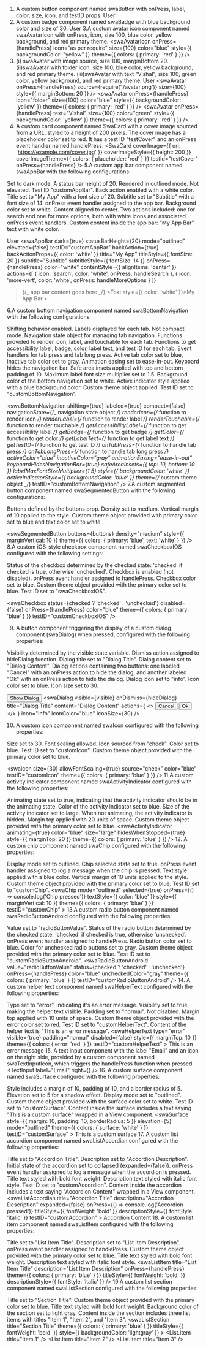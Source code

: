 <!-- swa-components documentation -->

1. A custom button component named swaButton with onPress, label, color, size, icon, and testID props.
   User
   <swaButton
           onPress={handlePress}
           label="Small Button"
           color="blue"
           size="small"
           icon={icon}
           testID="smallButton"
         />
2. A custom badge component named swaBadge with blue background color and size of 30.
   User
   <swaBadge
           backgroundColor="blue"
           size={30}
         />
   3.A custom avatar icon component named swaAvatarIcon with onPress, icon, size 100, blue color, yellow background, and red primary theme.
   <swaAvatarIcon
   onPress={handlePress}
   icon="as per require"
   size={100}
   color="blue"
   style={{ backgroundColor: "yellow" }}
   theme={{ colors: { primary: 'red' } }}
   />
3. (i) swaAvatar with image source, size 100, marginBottom 20.
   (ii)swaAvatar with folder icon, size 100, blue color, yellow background, and red primary theme.
   (iii)swaAvatar with text "Vishal", size 100, green color, yellow background, and red primary theme.
   User
   <swaAvatar
   onPress={handlePress}
   source={require('./avatar.png')}
   size={100}
   style={{ marginBottom: 20 }}
   />
   <swaAvatar
   onPress={handlePress}
   icon="folder"
   size={100}
   color="blue"
   style={{ backgroundColor: 'yellow' }}
   theme={{ colors: { primary: 'red' } }}
   />
   <swaAvatar
   onPress={handlePress}
   text="Vishal"
   size={100}
   color="green"
   style={{ backgroundColor: 'yellow' }}
   theme={{ colors: { primary: 'red' } }}
   />
4. A custom card component named SwaCard with a cover image sourced from a URL, styled to a height of 200 pixels. The cover image has a placeholder color set to red. It has a test ID "testCover" and an onPress event handler named handlePress.
   <SwaCard
   coverImage={{ uri: 'https://example.com/cover.jpg' }}
   coverImageStyle={{ height: 200 }}
   coverImageTheme={{ colors: { placeholder: 'red' } }}
   testId="testCover"
   onPress={handlePress}
   />
   5.A custom app bar component named swaAppBar with the following configurations:

Set to dark mode.
A status bar height of 20.
Rendered in outlined mode.
Not elevated.
Test ID "customAppBar".
Back action enabled with a white color.
Title set to "My App" with a font size of 20.
Subtitle set to "Subtitle" with a font size of 14.
onPress event handler assigned to the app bar.
Background color set to white.
Content aligned to center.
Two actions included: one for search and one for more options, both with white icons and associated onPress event handlers.
Custom content inside the app bar: "My App Bar" text with white color.

User
<swaAppBar
dark={true}
statusBarHeight={20}
mode="outlined"
elevated={false}
testID="customAppBar"
backAction={true}
backActionProps={{ color: 'white' }}
title="My App"
titleStyle={{ fontSize: 20 }}
subtitle="Subtitle"
subtitleStyle={{ fontSize: 14 }}
onPress={handlePress}
color="white"
contentStyle={{ alignItems: 'center' }}
actions={[
{ icon: 'search', color: 'white', onPress: handleSearch },
{ icon: 'more-vert', color: 'white', onPress: handleMoreOptions }
]}

> {/_ app bar content goes here _/}
> <Text style={{ color: 'white' }}>My App Bar</Text> > </swaAppBar>

6.A custom bottom navigation component named swaBottomNavigation with the following configurations:

Shifting behavior enabled.
Labels displayed for each tab.
Not compact mode.
Navigation state object for managing tab navigation.
Functions provided to render icon, label, and touchable for each tab.
Functions to get accessibility label, badge, color, label text, and test ID for each tab.
Event handlers for tab press and tab long press.
Active tab color set to blue, inactive tab color set to gray.
Animation easing set to ease-in-out.
Keyboard hides the navigation bar.
Safe area insets applied with top and bottom padding of 10.
Maximum label font size multiplier set to 1.5.
Background color of the bottom navigation set to white.
Active indicator style applied with a blue background color.
Custom theme object applied.
Test ID set to "customBottomNavigation".

<swaBottomNavigation
shifting={true}
labeled={true}
compact={false}
navigationState={/_ navigation state object _/}
renderIcon={/_ function to render icon _/}
renderLabel={/_ function to render label _/}
renderTouchable={/_ function to render touchable _/}
getAccessibilityLabel={/_ function to get accessibility label _/}
getBadge={/_ function to get badge _/}
getColor={/_ function to get color _/}
getLabelText={/_ function to get label text _/}
getTestID={/_ function to get test ID _/}
onTabPress={/_ function to handle tab press _/}
onTabLongPress={/_ function to handle tab long press _/}
activeColor="blue"
inactiveColor="gray"
animationEasing="ease-in-out"
keyboardHidesNavigationBar={true}
safeAreaInsets={{ top: 10, bottom: 10 }}
labelMaxFontSizeMultiplier={1.5}
style={{ backgroundColor: 'white' }}
activeIndicatorStyle={{ backgroundColor: 'blue' }}
theme={/_ custom theme object _/}
testID="customBottomNavigation"
/>
7.A custom segmented button component named swaSegmentedButton with the following configurations:

Buttons defined by the buttons prop.
Density set to medium.
Vertical margin of 10 applied to the style.
Custom theme object provided with primary color set to blue and text color set to white.

<swaSegmentedButton
buttons={buttons}
density="medium"
style={{ marginVertical: 10 }}
theme={{ colors: { primary: 'blue', text: 'white' } }}
/>
8.A custom iOS-style checkbox component named swaCheckboxIOS configured with the following settings:

Status of the checkbox determined by the checked state: 'checked' if checked is true, otherwise 'unchecked'.
Checkbox is enabled (not disabled).
onPress event handler assigned to handlePress.
Checkbox color set to blue.
Custom theme object provided with the primary color set to blue.
Test ID set to "swaCheckboxIOS".

<swaCheckbox
status={checked ? 'checked' : 'unchecked'}
disabled={false}
onPress={handlePress}
color="blue"
theme={{ colors: { primary: 'blue' } }}
testID="customCheckboxIOS"
/>

9.  A button component triggering the display of a custom dialog component (swaDialog) when pressed, configured with the following properties:

Visibility determined by the visible state variable.
Dismiss action assigned to hideDialog function.
Dialog title set to "Dialog Title".
Dialog content set to "Dialog Content".
Dialog actions containing two buttons: one labeled "Cancel" with an onPress action to hide the dialog, and another labeled "Ok" with an onPress action to hide the dialog.
Dialog icon set to "info".
Icon color set to blue.
Icon size set to 30.

<Button onPress={showDialog}>Show Dialog</Button>
<swaDialog
visible={visible}
onDismiss={hideDialog}
title="Dialog Title"
content="Dialog Content"
actions={
<>
<Button onPress={hideDialog}>Cancel</Button>
<Button onPress={hideDialog}>Ok</Button>
</>
}
icon="info"
iconColor="blue"
iconSize={30}
/>

10. A custom icon component named swaIcon configured with the following properties:

Size set to 30.
Font scaling allowed.
Icon sourced from "check".
Color set to blue.
Test ID set to "customIcon".
Custom theme object provided with the primary color set to blue.

<swaIcon
size={30}
allowFontScaling={true}
source="check"
color="blue"
testID="customIcon"
theme={{ colors: { primary: 'blue' } }}
/>
11.A custom activity indicator component named swaActivityIndicator configured with the following properties:

Animating state set to true, indicating that the activity indicator should be in the animating state.
Color of the activity indicator set to blue.
Size of the activity indicator set to large.
When not animating, the activity indicator is hidden.
Margin top applied with 20 units of space.
Custom theme object provided with the primary color set to blue.
<swaActivityIndicator
animating={true}
color="blue"
size="large"
hidesWhenStopped={true}
style={{ marginTop: 20 }}
theme={{ colors: { primary: 'blue' } }}
/> 12. A custom chip component named swaChip configured with the following properties:

Display mode set to outlined.
Chip selected state set to true.
onPress event handler assigned to log a message when the chip is pressed.
Text style applied with a blue color.
Vertical margin of 10 units applied to the style.
Custom theme object provided with the primary color set to blue.
Test ID set to "customChip".
<swaChip
mode="outlined"
selected={true}
onPress={() => console.log('Chip pressed')}
textStyle={{ color: 'blue' }}
style={{ marginVertical: 10 }}
theme={{ colors: { primary: 'blue' } }}
testID="customChip" >
13.A custom radio button component named swaRadioButtonAndroid configured with the following properties:

Value set to "radioButtonValue".
Status of the radio button determined by the checked state: 'checked' if checked is true, otherwise 'unchecked'.
onPress event handler assigned to handlePress.
Radio button color set to blue.
Color for unchecked radio buttons set to gray.
Custom theme object provided with the primary color set to blue.
Test ID set to "customRadioButtonAndroid".
<swaRadioButtonAndroid
value="radioButtonValue"
status={checked ? 'checked' : 'unchecked'}
onPress={handlePress}
color="blue"
uncheckedColor="gray"
theme={{ colors: { primary: 'blue' } }}
testID="customRadioButtonAndroid"
/> 14.
A custom helper text component named swaHelperText configured with the following properties:

Type set to "error", indicating it's an error message.
Visibility set to true, making the helper text visible.
Padding set to "normal".
Not disabled.
Margin top applied with 10 units of space.
Custom theme object provided with the error color set to red.
Test ID set to "customHelperText".
Content of the helper text is "This is an error message".
<swaHelperText
type="error"
visible={true}
padding="normal"
disabled={false}
style={{ marginTop: 10 }}
theme={{ colors: { error: 'red' } }}
testID="customHelperText" >
This is an error message
</swaHelperText> 15.
A text input component with the label "Email" and an icon on the right side, provided by a custom component named swaTextInputIcon, which triggers the handlePress function when pressed.
<TextInput
label="Email"
right={<swaTextInputIcon icon="email" onPress={handlePress} />}
/> 16.
A custom surface component named swaSurface configured with the following properties:

Style includes a margin of 10, padding of 10, and a border radius of 5.
Elevation set to 5 for a shadow effect.
Display mode set to "outlined".
Custom theme object provided with the surface color set to white.
Test ID set to "customSurface".
Content inside the surface includes a text saying "This is a custom surface" wrapped in a View component.
<swaSurface
style={{ margin: 10, padding: 10, borderRadius: 5 }}
elevation={5}
mode="outlined"
theme={{ colors: { surface: 'white' } }}
testID="customSurface" >
<View>
<Text>This is a custom surface</Text>
</View>
</swaSurface> 17.
A custom list accordion component named swaListAccordian configured with the following properties:

Title set to "Accordion Title".
Description set to "Accordion Description".
Initial state of the accordion set to collapsed (expanded={false}).
onPress event handler assigned to log a message when the accordion is pressed.
Title text styled with bold font weight.
Description text styled with italic font style.
Test ID set to "customAccordion".
Content inside the accordion includes a text saying "Accordion Content" wrapped in a View component.
<swaListAccordian
title="Accordion Title"
description="Accordion Description"
expanded={false}
onPress={() => console.log('Accordion pressed')}
titleStyle={{ fontWeight: 'bold' }}
descriptionStyle={{ fontStyle: 'italic' }}
testID="customAccordion" >
<View>
<Text>Accordion Content</Text>
</View>
</swaListAccordian> 18.
A custom list item component named swaListItem configured with the following properties:

Title set to "List Item Title".
Description set to "List Item Description".
onPress event handler assigned to handlePress.
Custom theme object provided with the primary color set to blue.
Title text styled with bold font weight.
Description text styled with italic font style.
<swaListItem
title="List Item Title"
description="List Item Description"
onPress={handlePress}
theme={{ colors: { primary: 'blue' } }}
titleStyle={{ fontWeight: 'bold' }}
descriptionStyle={{ fontStyle: 'italic' }}
/>
19.A custom list section component named swaListSection configured with the following properties:

Title set to "Section Title".
Custom theme object provided with the primary color set to blue.
Title text styled with bold font weight.
Background color of the section set to light gray.
Content inside the section includes three list items with titles "Item 1", "Item 2", and "Item 3".
<swaListSection
title="Section Title"
theme={{ colors: { primary: 'blue' } }}
titleStyle={{ fontWeight: 'bold' }}
style={{ backgroundColor: 'lightgray' }} >
<List.Item title="Item 1" />
<List.Item title="Item 2" />
<List.Item title="Item 3" />
</swaListSection>
